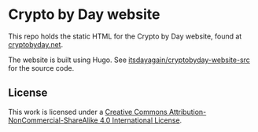 # Crypto by Day website

This repo holds the static HTML for the Crypto by Day website, found at [cryptobyday.net](https://cryptobyday.net).

The website is built using Hugo. See
[itsdayagain/cryptobyday-website-src](https://github.com/itsdayagain/cryptobyday-website-src)
for the source code.

## License 

This work is licensed under a
[Creative Commons Attribution-NonCommercial-ShareAlike 4.0 International License][cc-by-nc-sa].

[cc-by-nc-sa]: http://creativecommons.org/licenses/by-nc-sa/4.0/